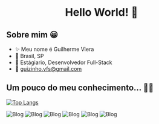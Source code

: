 # <div align="center">Hello World! 👋</div>

## Sobre mim 😀
- ✨ Meu nome é Guilherme Viera 
- 🏡 Brasil, SP
- 👾 Estágiario, Desenvolvedor Full-Stack
- 📩 guizinho.vfs@gmail.com

## Um pouco do meu conhecimento... 👨‍💻

[![Top Langs](https://github-readme-stats.vercel.app/api/top-langs/?username=OhGuizao&layout=compact&langs_count=5&theme=highcontrast)](https://github.com/OhGuizao/github-readme-stats)

![Blog](https://img.shields.io/badge/JavaScript-F7DF1E?style=for-the-badge&logo=javascript&logoColor=black)
![Blog](https://img.shields.io/badge/TypeScript-007ACC?style=for-the-badge&logo=typescript&logoColor=white)
![Blog](https://img.shields.io/badge/Angular-DD0031?style=for-the-badge&logo=angular&logoColor=white)
![Blog](https://img.shields.io/badge/Java-ED8B00?style=for-the-badge&logo=java&logoColor=white)
![Blog](https://img.shields.io/badge/Linux-FCC624?style=for-the-badge&logo=linux&logoColor=black)
![Blog](https://img.shields.io/badge/Windows-0078D6?style=for-the-badge&logo=windows&logoColor=white)
